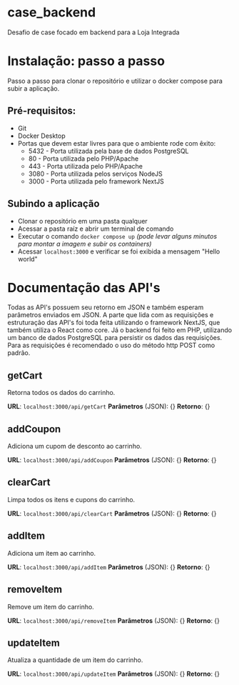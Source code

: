 # case_backend
Desafio de case focado em backend para a Loja Integrada

# Instalação: passo a passo
Passo a passo para clonar o repositório e utilizar o docker compose para subir a aplicação.

## Pré-requisitos:
- Git
- Docker Desktop
- Portas que devem estar livres para que o ambiente rode com êxito:
  - 5432 - Porta utilizada pela base de dados PostgreSQL
  - 80 - Porta utilizada pelo PHP/Apache
  - 443 - Porta utilizada pelo PHP/Apache
  - 3080 - Porta utilizada pelos serviços NodeJS
  - 3000 - Porta utilizada pelo framework NextJS
## Subindo a aplicação
- Clonar o repositório em uma pasta qualquer
- Acessar a pasta raíz e abrir um terminal de comando
- Executar o comando `docker compose up` _(pode levar alguns minutos para montar a imagem e subir os containers)_
- Acessar `localhost:3000` e verificar se foi exibida a mensagem "Hello world"

# Documentação das API's
Todas as API's possuem seu retorno em JSON e também esperam parâmetros enviados em JSON.
A parte que lida com as requisições e estruturação das API's foi toda feita utilizando o framework NextJS, que também utiliza o React como core.
Já o backend foi feito em PHP, utilizando um banco de dados PostgreSQL para persistir os dados das requisições.
Para as requisições é recomendado o uso do método http POST como padrão.

## getCart
Retorna todos os dados do carrinho.

**URL**: `localhost:3000/api/getCart`
**Parâmetros** (JSON): {}
**Retorno**: {}

## addCoupon
Adiciona um cupom de desconto ao carrinho.

**URL**: `localhost:3000/api/addCoupon`
**Parâmetros** (JSON): {}
**Retorno**: {}

## clearCart
Limpa todos os itens e cupons do carrinho.

**URL**: `localhost:3000/api/clearCart`
**Parâmetros** (JSON): {}
**Retorno**: {}

## addItem
Adiciona um item ao carrinho.

**URL**: `localhost:3000/api/addItem`
**Parâmetros** (JSON): {}
**Retorno**: {}

## removeItem
Remove um item do carrinho.

**URL**: `localhost:3000/api/removeItem`
**Parâmetros** (JSON): {}
**Retorno**: {}

## updateItem
Atualiza a quantidade de um item do carrinho.

**URL**: `localhost:3000/api/updateItem`
**Parâmetros** (JSON): {}
**Retorno**: {}
